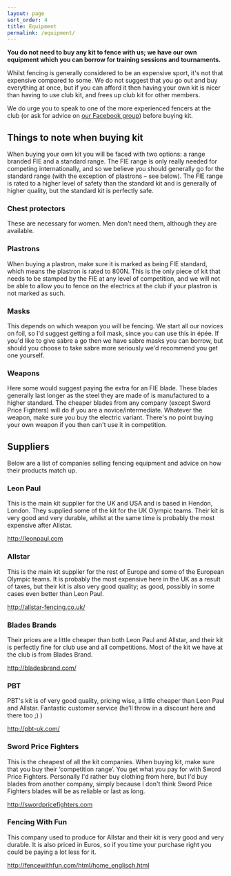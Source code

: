 ```yaml
---
layout: page
sort_order: 4
title: Equipment
permalink: /equipment/
---
```


**You do not need to buy any kit to fence with us; we have our own equipment which you can borrow for training sessions and tournaments.**

Whilst fencing is generally considered to be an expensive sport, it's not that expensive compared to some. We do not suggest that you go out and buy everything at once, but if you can afford it then having your own kit is nicer than having to use club kit, and frees up club kit for other members.

We do urge you to speak to one of the more experienced fencers at the club (or ask for advice on [our Facebook group]({{site.links.facebook_group}})) before buying kit.

Things to note when buying kit
------------------------------

When buying your own kit you will be faced with two options: a range branded FIE and a standard range. The FIE range is only really needed for competing internationally, and so we believe you should generally go for the standard range (with the exception of plastrons – see below). The FIE range is rated to a higher level of safety than the standard kit and is generally of higher quality, but the standard kit is perfectly safe.

### Chest protectors ###

These are necessary for women. Men don't need them, although they are available.

### Plastrons ###

When buying a plastron, make sure it is marked as being FIE standard, which means the plastron is rated to 800N. This is the only piece of kit that needs to be stamped by the FIE at any level of competition, and we will not be able to allow you to fence on the electrics at the club if your plastron is not marked as such.

### Masks ###

This depends on which weapon you will be fencing. We start all our novices on foil, so I'd suggest getting a foil mask, since you can use this in épée. If you'd like to give sabre a go then we have sabre masks you can borrow, but should you choose to take sabre more seriously we'd recommend you get one yourself.

### Weapons ###

Here some would suggest paying the extra for an FIE blade. These blades generally last longer as the steel they are made of is manufactured to a higher standard. The cheaper blades from any company (except Sword Price Fighters) will do if you are a novice/intermediate. Whatever the weapon, make sure you buy the electric variant. There's no point buying your own weapon if you then can't use it in competition.

Suppliers
---------

Below are a list of companies selling fencing equipment and advice on how their products match up.

### Leon Paul ###

This is the main kit supplier for the UK and USA and is based in Hendon, London. They supplied some of the kit for the UK Olympic teams. Their kit is very good and very durable, whilst at the same time is probably the most expensive after Allstar.

<http://leonpaul.com>

### Allstar ###

This is the main kit supplier for the rest of Europe and some of the European Olympic teams. It is probably the most expensive here in the UK as a result of taxes, but their kit is also very good quality; as good, possibly in some cases even better than Leon Paul.

<http://allstar-fencing.co.uk/>

### Blades Brands ###

Their prices are a little cheaper than both Leon Paul and Allstar, and their kit is perfectly fine for club use and all competitions. Most of the kit we have at the club is from Blades Brand.

<http://bladesbrand.com/>

### PBT ###

PBT's kit is of very good quality, pricing wise, a little cheaper than Leon Paul and Allstar. Fantastic customer service (he’ll throw in a discount here and there too ;) )

<http://pbt-uk.com/>

### Sword Price Fighters ###

This is the cheapest of all the kit companies. When buying kit, make sure that you buy their ‘competition range’. You get what you pay for with Sword Price Fighters. Personally I'd rather buy clothing from here, but I'd buy blades from another company, simply because I don't think Sword Price Fighters blades will be as reliable or last as long.

<http://swordpricefighters.com>

### Fencing With Fun ###

This company used to produce for Allstar and their kit is very good and very durable. It is also priced in Euros, so if you time your purchase right you could be paying a lot less for it.

<http://fencewithfun.com/html/home_englisch.html>
